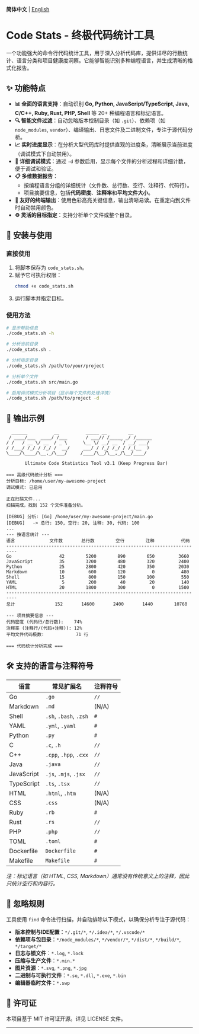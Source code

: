**简体中文** | [English](./english_version.md)
# Code Stats - 终极代码统计工具

一个功能强大的命令行代码统计工具，用于深入分析代码库，提供详尽的行数统计、语言分类和项目健康度洞察。它能够智能识别多种编程语言，并生成清晰的格式化报告。

## ✨ 功能特点

*   **📊 全面的语言支持**：自动识别 **Go, Python, JavaScript/TypeScript, Java, C/C++, Ruby, Rust, PHP, Shell** 等 20+ 种编程语言和标记语言。
*   **🔍 智能文件过滤**：自动忽略版本控制目录（如 `.git`）、依赖项（如 `node_modules`, `vendor`）、编译输出、日志文件及二进制文件，专注于源代码分析。
*   **📈 实时进度显示**：在分析大型代码库时提供直观的进度条，清晰展示当前进度（调试模式下自动禁用）。
*   **🐛 详细调试模式**：通过 `-d` 参数启用，显示每个文件的分析过程和详细计数，便于调试和验证。
*   **📋 多维数据报告**：
    *   按编程语言分组的详细统计（文件数、总行数、空行、注释行、代码行）。
    *   项目摘要信息，包括**代码密度**、**注释率**和**平均文件大小**。
*   **🎨 友好的终端输出**：使用色彩高亮关键信息，输出清晰易读。在重定向到文件时自动禁用颜色。
*   **⚙️ 灵活的目标指定**：支持分析单个文件或整个目录。

## 🚀 安装与使用

### 直接使用
1.  将脚本保存为 `code_stats.sh`。
2.  赋予它可执行权限：
    ```bash
    chmod +x code_stats.sh
    ```
3.  运行脚本并指定目标。

### 使用方法
```bash
# 显示帮助信息
./code_stats.sh -h

# 分析当前目录
./code_stats.sh .

# 分析指定目录
./code_stats.sh /path/to/your/project

# 分析单个文件
./code_stats.sh src/main.go

# 启用调试模式分析项目（显示每个文件的处理详情）
./code_stats.sh /path/to/project -d
```

## 📖 输出示例

```
  ______          __          _____ __        __  
 / ____/___  ____/ /___       / ___// /_____ _/ /______
/ /   / __ \/ __  / _ \      \__ \/ __/ __ `/ __/ ___/
/ /___/ /_/ / /_/ /  __/     ___/ / /_/ /_/ / /_(__  ) 
\____/\____/\__,_/\___/     /____/\__/\__,_/\__/____/

       Ultimate Code Statistics Tool v3.1 (Keep Progress Bar)

=== 高级代码统计分析 ===
分析目标: /home/user/my-awesome-project
调试模式: 已启用

正在扫描文件...
扫描完成，找到 152 个文件准备分析。

[DEBUG] 分析: [Go] /home/user/my-awesome-project/main.go
[DEBUG]   -> 总行: 150, 空行: 20, 注释: 30, 代码: 100
...
--- 按语言统计 ---
语言             文件数       总行数        空行        注释          代码
--------------------------------------------------------------------------
Go                  42        5200        890        650         3660
JavaScript          35        3200        480        320         2400
Python              25        2800        420        350         2030
Markdown            10         600        120          0          480
Shell               15         800        150        100          550
YAML                 5         200         40         20          140
HTML                20        1800        300          0         1500
--------------------------------------------------------------------------
总计               152       14600       2400       1440        10760

--- 项目摘要信息 ---
代码密度 (代码行/总行数):    74%
注释率 (注释行/(代码+注释)): 12%
平均文件代码极数:            71 行

=== 代码统计分析完成 ===
```

## 🛠️ 支持的语言与注释符号

| 语言        | 常见扩展名                  | 注释符号 |
|------------|---------------------------|---------|
| Go         | `.go`                     | `//`    |
| Markdown   | `.md`                     | (N/A)   |
| Shell      | `.sh`, `.bash`, `.zsh`    | `#`     |
| YAML       | `.yml`, `.yaml`           | `#`     |
| Python     | `.py`                     | `#`     |
| C          | `.c`, `.h`                | `//`    |
| C++        | `.cpp`, `.hpp`, `.cxx`    | `//`    |
| Java       | `.java`                   | `//`    |
| JavaScript | `.js`, `.mjs`, `.jsx`     | `//`    |
| TypeScript | `.ts`, `.tsx`             | `//`    |
| HTML       | `.html`, `.htm`           | (N/A)   |
| CSS        | `.css`                    | (N/A)   |
| Ruby       | `.rb`                     | `#`     |
| Rust       | `.rs`                     | `//`    |
| PHP        | `.php`                    | `//`    |
| TOML       | `.toml`                   | `#`     |
| Dockerfile | `Dockerfile`              | `#`     |
| Makefile   | `Makefile`                | `#`     |

*注：标记语言（如 HTML, CSS, Markdown）通常没有传统意义上的注释，因此只统计空行和内容行。*

## 🔧 忽略规则

工具使用 `find` 命令进行扫描，并自动排除以下模式，以确保分析专注于源代码：

*   **版本控制与IDE配置**：`*/.git/*`, `*/.idea/*`, `*/.vscode/*`
*   **依赖项与包目录**：`*/node_modules/*`, `*/vendor/*`, `*/dist/*`, `*/build/*`, `*/target/*`
*   **日志与锁文件**：`*.log`, `*.lock`
*   **压缩与生产文件**：`*.min.*`
*   **图片资源**：`*.svg`, `*.png`, `*.jpg`
*   **二进制与可执行文件**：`*.so`, `*.dll`, `*.exe`, `*.bin`
*   **编辑器临时文件**：`*.swp`

## 📄 许可证

本项目基于 MIT 许可证开源。详见 LICENSE 文件。

---

